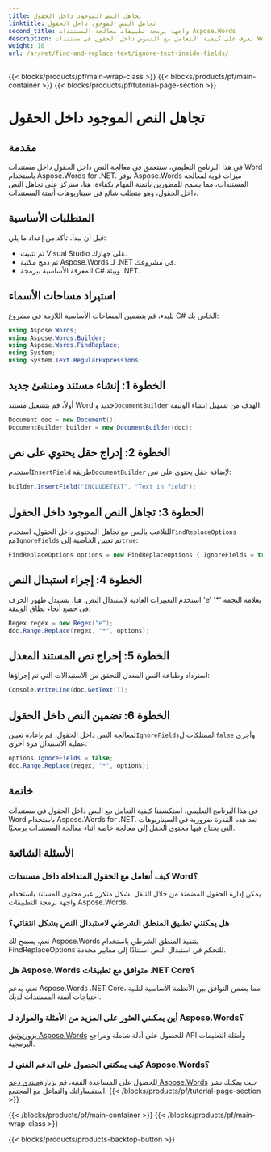 ```yaml
---
title: تجاهل النص الموجود داخل الحقول
linktitle: تجاهل النص الموجود داخل الحقول
second_title: واجهة برمجة تطبيقات معالجة المستندات Aspose.Words
description: تعرف على كيفية التعامل مع النصوص داخل الحقول في مستندات Word باستخدام Aspose.Words for .NET. يوفر هذا البرنامج التعليمي إرشادات خطوة بخطوة مع أمثلة عملية.
weight: 10
url: /ar/net/find-and-replace-text/ignore-text-inside-fields/
---
```


{{< blocks/products/pf/main-wrap-class >}}
{{< blocks/products/pf/main-container >}}
{{< blocks/products/pf/tutorial-page-section >}}

# تجاهل النص الموجود داخل الحقول

## مقدمة

في هذا البرنامج التعليمي، سنتعمق في معالجة النص داخل الحقول داخل مستندات Word باستخدام Aspose.Words for .NET. يوفر Aspose.Words ميزات قوية لمعالجة المستندات، مما يسمح للمطورين بأتمتة المهام بكفاءة. هنا، سنركز على تجاهل النص داخل الحقول، وهو متطلب شائع في سيناريوهات أتمتة المستندات.

## المتطلبات الأساسية

قبل أن نبدأ، تأكد من إعداد ما يلي:
- تم تثبيت Visual Studio على جهازك.
- تم دمج مكتبة Aspose.Words لـ .NET في مشروعك.
- المعرفة الأساسية ببرمجة C# وبيئة .NET.

## استيراد مساحات الأسماء

للبدء، قم بتضمين المساحات الأساسية اللازمة في مشروع C# الخاص بك:
```csharp
using Aspose.Words;
using Aspose.Words.Builder;
using Aspose.Words.FindReplace;
using System;
using System.Text.RegularExpressions;
```

## الخطوة 1: إنشاء مستند ومنشئ جديد

 أولاً، قم بتشغيل مستند Word جديد و`DocumentBuilder` الهدف من تسهيل إنشاء الوثيقة:
```csharp
Document doc = new Document();
DocumentBuilder builder = new DocumentBuilder(doc);
```

## الخطوة 2: إدراج حقل يحتوي على نص

 استخدم`InsertField` طريقة`DocumentBuilder` لإضافة حقل يحتوي على نص:
```csharp
builder.InsertField("INCLUDETEXT", "Text in field");
```

## الخطوة 3: تجاهل النص الموجود داخل الحقول

 للتلاعب بالنص مع تجاهل المحتوى داخل الحقول، استخدم`FindReplaceOptions` مع`IgnoreFields` تم تعيين الخاصية إلى`true`:
```csharp
FindReplaceOptions options = new FindReplaceOptions { IgnoreFields = true };
```

## الخطوة 4: إجراء استبدال النص

استخدم التعبيرات العادية لاستبدال النص. هنا، نستبدل ظهور الحرف 'e' بعلامة النجمة '*' في جميع أنحاء نطاق الوثيقة:
```csharp
Regex regex = new Regex("e");
doc.Range.Replace(regex, "*", options);
```

## الخطوة 5: إخراج نص المستند المعدل

استرداد وطباعة النص المعدل للتحقق من الاستبدالات التي تم إجراؤها:
```csharp
Console.WriteLine(doc.GetText());
```

## الخطوة 6: تضمين النص داخل الحقول

 لمعالجة النص داخل الحقول، قم بإعادة تعيين`IgnoreFields`الممتلكات ل`false` وأجري عملية الاستبدال مرة أخرى:
```csharp
options.IgnoreFields = false;
doc.Range.Replace(regex, "*", options);
```

## خاتمة

في هذا البرنامج التعليمي، استكشفنا كيفية التعامل مع النص داخل الحقول في مستندات Word باستخدام Aspose.Words for .NET. تعد هذه القدرة ضرورية في السيناريوهات التي يحتاج فيها محتوى الحقل إلى معالجة خاصة أثناء معالجة المستندات برمجيًا.

## الأسئلة الشائعة

### كيف أتعامل مع الحقول المتداخلة داخل مستندات Word؟
يمكن إدارة الحقول المضمنة من خلال التنقل بشكل متكرر عبر محتوى المستند باستخدام واجهة برمجة التطبيقات Aspose.Words.

### هل يمكنني تطبيق المنطق الشرطي لاستبدال النص بشكل انتقائي؟
نعم، يسمح لك Aspose.Words بتنفيذ المنطق الشرطي باستخدام FindReplaceOptions للتحكم في استبدال النص استنادًا إلى معايير محددة.

### هل Aspose.Words متوافق مع تطبيقات .NET Core؟
نعم، يدعم Aspose.Words .NET Core، مما يضمن التوافق بين الأنظمة الأساسية لتلبية احتياجات أتمتة المستندات لديك.

### أين يمكنني العثور على المزيد من الأمثلة والموارد لـ Aspose.Words؟
 يزور[توثيق Aspose.Words](https://reference.aspose.com/words/net/) للحصول على أدلة شاملة ومراجع API وأمثلة التعليمات البرمجية.

### كيف يمكنني الحصول على الدعم الفني لـ Aspose.Words؟
 للحصول على المساعدة الفنية، قم بزيارة[منتدى دعم Aspose.Words](https://forum.aspose.com/c/words/8) حيث يمكنك نشر استفساراتك والتفاعل مع المجتمع.
{{< /blocks/products/pf/tutorial-page-section >}}

{{< /blocks/products/pf/main-container >}}
{{< /blocks/products/pf/main-wrap-class >}}

{{< blocks/products/products-backtop-button >}}
